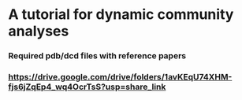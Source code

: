 # A tutorial for dynamic community analyses
### Required pdb/dcd files with reference papers
### https://drive.google.com/drive/folders/1avKEqU74XHM-fjs6jZqEp4_wq4OcrTsS?usp=share_link
